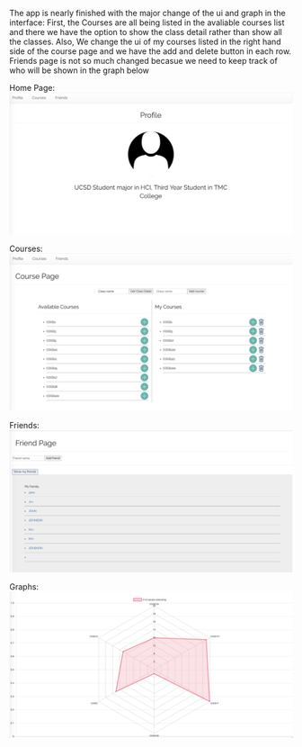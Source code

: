 The app is nearly finished with the major change of the ui and graph in the interface:
First, the Courses are all being listed in the avaliable courses list and there 
we have the option to show the class detail rather than show all the classes. Also, 
We change the ui of my courses listed in the right hand side of the course page and 
we have the add and delete button in each row. Friends page is not so much changed becasue
we need to keep track of who will be shown in the graph below

Home Page:
![Home Page](home.png)

Courses:
![Find class](courses.png)

Friends:
![Friends](friends.png)

Graphs:
![Graphs](graphs.png)